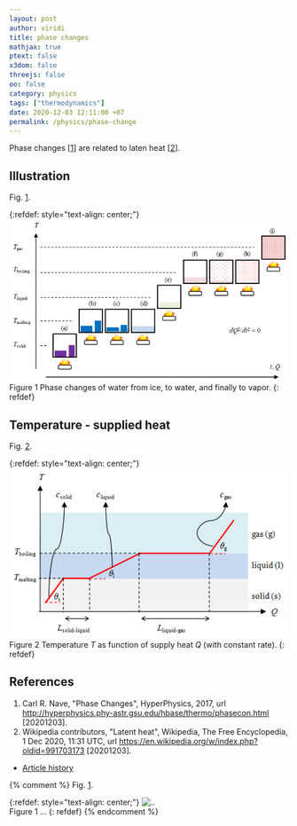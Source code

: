 ```yaml
---
layout: post
author: viridi
title: phase changes
mathjax: true
ptext: false
x3dom: false
threejs: false
oo: false
category: physics
tags: ["thermodynamics"]
date: 2020-12-03 12:11:00 +07
permalink: /physics/phase-change
---
```

Phase changes [[1](#ref1)] are related to laten heat [[2](#ref2)].


## Illustration

Fig. <a href="#fig:phchg-water">1</a>.

{:refdef: style="text-align: center;"}
![..](/assets/img/phys/thermodynamics/phase-changes-water-illustration.png)
<br />
Figure <a name="fig:fig:phchg-water">1</a> Phase changes of water from ice, to water, and finally to vapor.
{: refdef}


## Temperature - supplied heat

Fig. <a href="#fig:phchg-T-Q">2</a>.

{:refdef: style="text-align: center;"}
![..](/assets/img/phys/thermodynamics/phase-changes-T-Q-diagram.png)
<br />
Figure <a name="fig:fig:phchg-T-Q">2</a> Temperature $T$ as function of supply heat $Q$ (with constant rate).
{: refdef}



## References
1. <a name="ref1"></a>Carl R. Nave, "Phase Changes", HyperPhysics, 2017, url <http://hyperphysics.phy-astr.gsu.edu/hbase/thermo/phasecon.html> [20201203].
2. <a name="ref2"></a>Wikipedia contributors, "Latent heat", Wikipedia, The Free Encyclopedia, 1 Dec 2020, 11:31 UTC, url <https://en.wikipedia.org/w/index.php?oldid=991703173> [20201203].

+ [Article history](https://github.com/butiran/butiran.github.io/commits/master/_posts/phys/2020-12-03-phase-changes.md)

{% comment %}
Fig. <a href="#fig:x">1</a>.

{:refdef: style="text-align: center;"}
![..](/assets/img/phys/x.png)
<br />
Figure <a name="fig:x">1</a> ...
{: refdef}
{% endcomment %}
